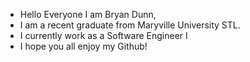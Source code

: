 - Hello Everyone I am Bryan Dunn,
- I am a recent graduate from Maryville University STL.
- I currently work as a Software Engineer I
- I hope you all enjoy my Github!

<!---
ImSoDunn/ImSoDunn is a ✨ special ✨ repository because its `README.md` (this file) appears on your GitHub profile.
You can click the Preview link to take a look at your changes.
--->
